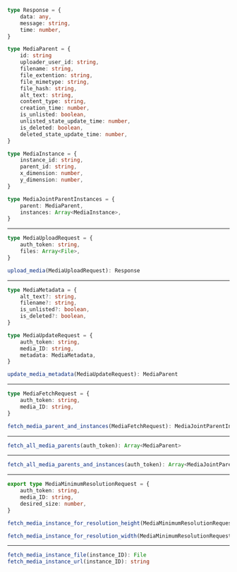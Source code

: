 
```ts
type Response = {
    data: any,
    message: string,
    time: number,
}

type MediaParent = {
    id: string
    uploader_user_id: string,
    filename: string,
    file_extention: string,
    file_mimetype: string,
    file_hash: string,
    alt_text: string,
    content_type: string,
    creation_time: number,
    is_unlisted: boolean,
    unlisted_state_update_time: number,
    is_deleted: boolean,
    deleted_state_update_time: number,
}

type MediaInstance = {
    instance_id: string,
    parent_id: string,
    x_dimension: number,
    y_dimension: number,
}

type MediaJointParentInstances = {
    parent: MediaParent,
    instances: Array<MediaInstance>,
}
```
--------------------------------------------------
```ts
type MediaUploadRequest = {
    auth_token: string,
    files: Array<File>,
}

upload_media(MediaUploadRequest): Response
```
--------------------------------------------------
```ts
type MediaMetadata = {
    alt_text?: string,
    filename?: string,
    is_unlisted?: boolean,
    is_deleted?: boolean,
}

type MediaUpdateRequest = {
    auth_token: string,
    media_ID: string,
    metadata: MediaMetadata,
}

update_media_metadata(MediaUpdateRequest): MediaParent
```
--------------------------------------------------
```ts
type MediaFetchRequest = {
    auth_token: string,
    media_ID: string,
}

fetch_media_parent_and_instances(MediaFetchRequest): MediaJointParentInstances
```
--------------------------------------------------
```ts
fetch_all_media_parents(auth_token): Array<MediaParent>
```
--------------------------------------------------
```ts
fetch_all_media_parents_and_instances(auth_token): Array<MediaJointParentInstances>
```
--------------------------------------------------
```ts
export type MediaMinimumResolutionRequest = {
    auth_token: string,
    media_ID: string,
    desired_size: number,
}

fetch_media_instance_for_resolution_height(MediaMinimumResolutionRequest): MediaInstance

fetch_media_instance_for_resolution_width(MediaMinimumResolutionRequest): MediaInstance
```
--------------------------------------------------
```ts
fetch_media_instance_file(instance_ID): File
fetch_media_instance_url(instance_ID): string
```
